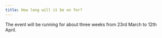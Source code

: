 ```yaml
---
title: How long will it be on for?
---
```


The event will be running for about three weeks from 23rd March to 12th April.
